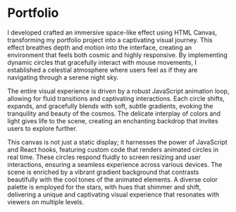 <h1 >Portfolio</h1>

I developed crafted an immersive space-like effect using HTML Canvas, transforming my portfolio project into a captivating visual journey. This effect breathes depth and motion into the interface, creating an environment that feels both cosmic and highly responsive. By implementing dynamic circles that gracefully interact with mouse movements, I established a celestial atmosphere where users feel as if they are navigating through a serene night sky.

The entire visual experience is driven by a robust JavaScript animation loop, allowing for fluid transitions and captivating interactions. Each circle shifts, expands, and gracefully blends with soft, subtle gradients, evoking the tranquility and beauty of the cosmos. The delicate interplay of colors and light gives life to the scene, creating an enchanting backdrop that invites users to explore further.

This canvas is not just a static display; it harnesses the power of JavaScript and React hooks, featuring custom code that renders animated circles in real time. These circles respond fluidly to screen resizing and user interactions, ensuring a seamless experience across various devices. The scene is enriched by a vibrant gradient background that contrasts beautifully with the cool tones of the animated elements. A diverse color palette is employed for the stars, with hues that shimmer and shift, delivering a unique and captivating visual experience that resonates with viewers on multiple levels.
